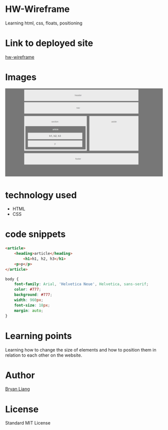 <!-- Put the name of the project after the # -->
<!-- the # means h1  -->
# HW-Wireframe

<!-- Put a description of what the project is -->
Learning html, css, floats, positioning

# Link to deployed site
<!-- make a link to the deployed site --> 
<!-- [What the user will see](the link to the deployed site) -->
[hw-wireframe](https://liangbryan2.github.io/HW-Wireframe/)

# Images
<!-- take a picture of the image and add it into the readme  -->
<!-- ![image title](path or link to image) -->
![wireframe](images/Easier-Layout.png)

# technology used
<!-- make a list of technology used -->
<!-- what you used for this web app, like html css -->


<!-- 
1. First ordered list item
2. Another item
⋅⋅* Unordered sub-list. 
1. Actual numbers don't matter, just that it's a number
⋅⋅1. Ordered sub-list
4. And another item. 
-->
- HTML
- CSS

# code snippets
<!-- put snippets of code inside ``` ``` so it will look like code -->
<!-- if you want to put blockquotes use a > -->

``` html
<article>
    <heading>article</heading>
        <h1>h1, h2, h3</h1>
    <p>p</p>
</article>
```
``` css
body {
    font-family: Arial, 'Helvetica Neue', Helvetica, sans-serif;
    color: #777;
    background: #777;
    width: 960px;
    font-size: 18px;
    margin: auto;
}
```

# Learning points
<!-- Learning points where you would write what you thought was helpful -->
Learning how to change the size of elements and how to position them in relation to each other on the website.

# Author 
<!-- make a link to the deployed site and have your name as the link -->
[Bryan Liang](https://github.com/liangbryan2)

# License
Standard MIT License
